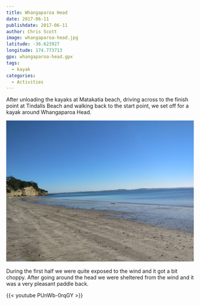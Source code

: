 ```yaml
---
title: Whangaparoa Head
date: 2017-06-11
publishdate: 2017-06-11
author: Chris Scott
image: whangaparoa-head.jpg
latitude: -36.623927
longitude: 174.773713
gpx: whangaparoa-head.gpx
tags:
  - kayak
categories:
  - Activities
---
```


After unloading the kayaks at Matakatia beach, driving across to the finish point at Tindalls Beach and walking back to the start point, we set off for a kayak around Whangaparoa Head.

![Army Bay for lunch](army-bay.jpg)

During the first half we were quite exposed to the wind and it got a bit choppy. After going around the head we were sheltered from the wind and it was a very pleasant paddle back.

{{< youtube PUnWb-0rqGY >}}
